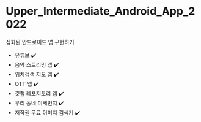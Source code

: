 # Upper_Intermediate_Android_App_2022
심화된 안드로이드 앱 구현하기
- 유튜브 ✔️
- 음악 스트리밍 앱 ✔️
- 위치검색 지도 앱 ✔️
- OTT 앱 ✔️
- 깃헙 레포지토리 앱 ✔️
- 우리 동네 미세먼지 ✔️
- 저작권 무료 이미지 검색기 ✔️